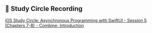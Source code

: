## 🌟 Study Circle Recording
[iOS Study Circle: Asynchronous Programming with SwiftUI - Session 5 (Chapters 7-8) - Combine: Introduction](https://www.youtube.com/watch?v=n9SFqHxDozI)
